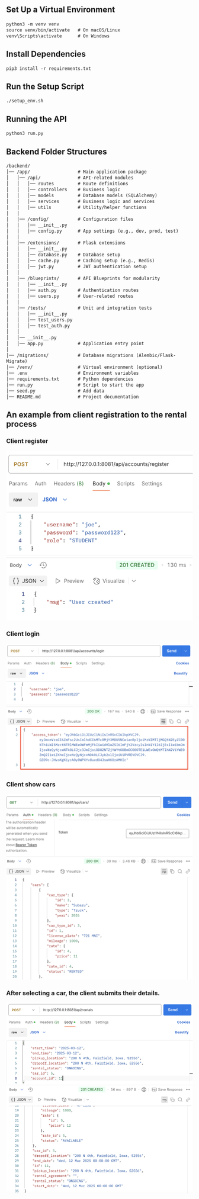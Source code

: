 ## Set Up a Virtual Environment
```
python3 -m venv venv
source venv/bin/activate   # On macOS/Linux
venv\Scripts\activate      # On Windows
```

## Install Dependencies
```
pip3 install -r requirements.txt
```

## Run the Setup Script
```
./setup_env.sh
```

## Running the API
```
python3 run.py
```


## Backend Folder Structures
```
/backend/
│── /app/                  # Main application package
│   │── /api/              # API-related modules
│   │   │── routes         # Route definitions
│   │   │── controllers    # Business logic
│   │   │── models         # Database models (SQLAlchemy)
│   │   │── services       # Business logic and services
│   │   │── utils          # Utility/helper functions
│   │
│   │── /config/           # Configuration files
│   │   │── __init__.py
│   │   │── config.py      # App settings (e.g., dev, prod, test)
│   │
│   │── /extensions/       # Flask extensions
│   │   │── __init__.py
│   │   │── database.py    # Database setup
│   │   │── cache.py       # Caching setup (e.g., Redis)
│   │   │── jwt.py         # JWT authentication setup
│   │
│   │── /blueprints/       # API Blueprints for modularity
│   │   │── __init__.py
│   │   │── auth.py        # Authentication routes
│   │   │── users.py       # User-related routes
│   │
│   │── /tests/            # Unit and integration tests
│   │   │── __init__.py
│   │   │── test_users.py
│   │   │── test_auth.py
│   │
│   │── __init__.py
│   │── app.py             # Application entry point
│
│── /migrations/           # Database migrations (Alembic/Flask-Migrate)
│── /venv/                 # Virtual environment (optional)
│── .env                   # Environment variables
│── requirements.txt       # Python dependencies
│── run.py                 # Script to start the app
│── seed.py                # Add data
│── README.md              # Project documentation
```

## An example from client registration to the rental process
### Client register
![client register](https://github.com/cdo-mdo/SWE_PROJECT/blob/main/backend/screenshots/1.register.png?raw=true)
### Client login
![client login](https://github.com/cdo-mdo/SWE_PROJECT/blob/main/backend/screenshots/2.login.png?raw=true)
### Client show cars
![show cars](https://github.com/cdo-mdo/SWE_PROJECT/blob/main/backend/screenshots/3.get_cars.png?raw=true)
### After selecting a car, the client submits their details.
![rental](https://github.com/cdo-mdo/SWE_PROJECT/blob/main/backend/screenshots/4.create_rental.png?raw=true)
